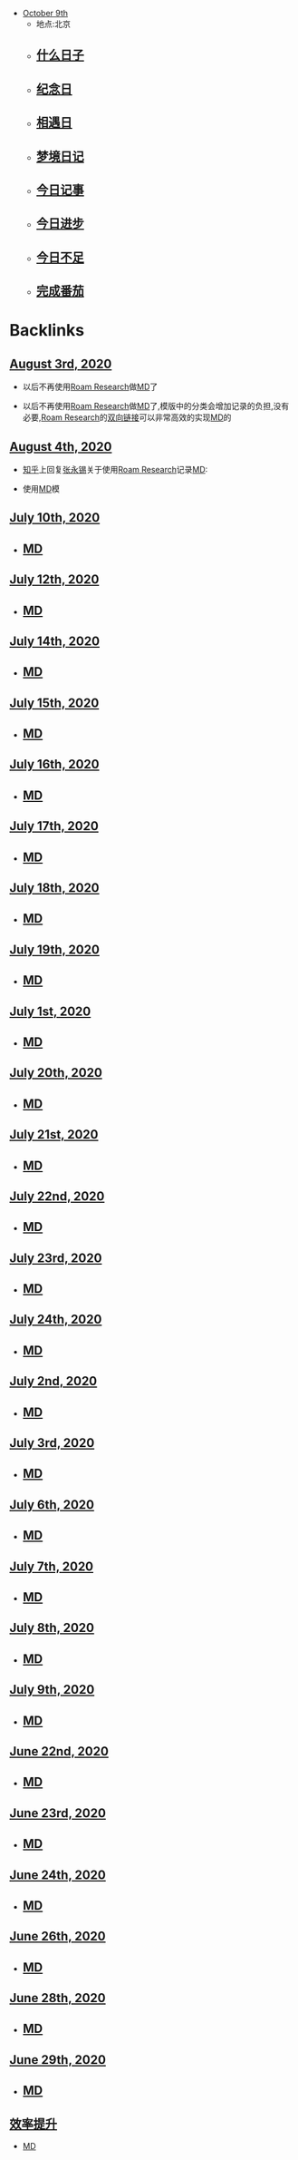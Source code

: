 - [October 9th](<October 9th.md>)
    - 地点:北京
    - [什么日子](<什么日子.md>)
        - 
    - [纪念日](<纪念日.md>)
        - 
    - [相遇日](<相遇日.md>)
        - 
    - [梦境日记](<梦境日记.md>)
        - 
    - [今日记事](<今日记事.md>)
        - 
    - [今日进步](<今日进步.md>)
        - 
    - [今日不足](<今日不足.md>)
        - 
    - [完成番茄](<完成番茄.md>)
        - 

# Backlinks
## [August 3rd, 2020](<August 3rd, 2020.md>)
- 以后不再使用[Roam Research](<Roam Research.md>)做[MD](<MD.md>)了

- 以后不再使用[Roam Research](<Roam Research.md>)做[MD](<MD.md>)了,模版中的分类会增加记录的负担,没有必要,[Roam Research](<Roam Research.md>)的[双向链接](<双向链接.md>)可以非常高效的实现[MD](<MD.md>)的

## [August 4th, 2020](<August 4th, 2020.md>)
- [知乎](<知乎.md>)上回复[张永锡](<张永锡.md>)关于使用[Roam Research](<Roam Research.md>)记录[MD](<MD.md>):

- 使用[MD](<MD.md>)模

## [July 10th, 2020](<July 10th, 2020.md>)
- ## [MD](<MD.md>)

## [July 12th, 2020](<July 12th, 2020.md>)
- ## [MD](<MD.md>)

## [July 14th, 2020](<July 14th, 2020.md>)
- ## [MD](<MD.md>)

## [July 15th, 2020](<July 15th, 2020.md>)
- ## [MD](<MD.md>)

## [July 16th, 2020](<July 16th, 2020.md>)
- ## [MD](<MD.md>)

## [July 17th, 2020](<July 17th, 2020.md>)
- ## [MD](<MD.md>)

## [July 18th, 2020](<July 18th, 2020.md>)
- ## [MD](<MD.md>)

## [July 19th, 2020](<July 19th, 2020.md>)
- ## [MD](<MD.md>)

## [July 1st, 2020](<July 1st, 2020.md>)
- ## [MD](<MD.md>)

## [July 20th, 2020](<July 20th, 2020.md>)
- ## [MD](<MD.md>)

## [July 21st, 2020](<July 21st, 2020.md>)
- ## [MD](<MD.md>)

## [July 22nd, 2020](<July 22nd, 2020.md>)
- ## [MD](<MD.md>)

## [July 23rd, 2020](<July 23rd, 2020.md>)
- ## [MD](<MD.md>)

## [July 24th, 2020](<July 24th, 2020.md>)
- ## [MD](<MD.md>)

## [July 2nd, 2020](<July 2nd, 2020.md>)
- ## [MD](<MD.md>)

## [July 3rd, 2020](<July 3rd, 2020.md>)
- ## [MD](<MD.md>)

## [July 6th, 2020](<July 6th, 2020.md>)
- ## [MD](<MD.md>)

## [July 7th, 2020](<July 7th, 2020.md>)
- ## [MD](<MD.md>)

## [July 8th, 2020](<July 8th, 2020.md>)
- ## [MD](<MD.md>)

## [July 9th, 2020](<July 9th, 2020.md>)
- ## [MD](<MD.md>)

## [June 22nd, 2020](<June 22nd, 2020.md>)
- ## [MD](<MD.md>)

## [June 23rd, 2020](<June 23rd, 2020.md>)
- ## [MD](<MD.md>)

## [June 24th, 2020](<June 24th, 2020.md>)
- ## [MD](<MD.md>)

## [June 26th, 2020](<June 26th, 2020.md>)
- ## [MD](<MD.md>)

## [June 28th, 2020](<June 28th, 2020.md>)
- ## [MD](<MD.md>)

## [June 29th, 2020](<June 29th, 2020.md>)
- ## [MD](<MD.md>)

## [效率提升](<效率提升.md>)
- [MD](<MD.md>)

